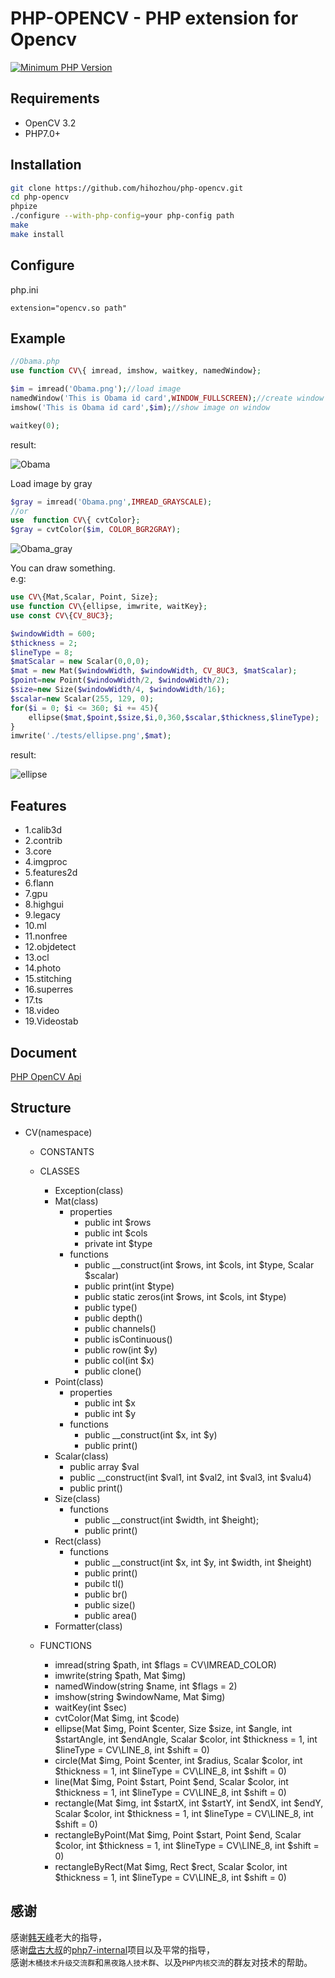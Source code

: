 # PHP-OPENCV - PHP extension for Opencv

[![Minimum PHP Version](https://img.shields.io/badge/php-%3E%3D%207.0-8892BF.svg)](https://php.net/)

## Requirements

- OpenCV 3.2
- PHP7.0+



## Installation

```bash
git clone https://github.com/hihozhou/php-opencv.git
cd php-opencv
phpize
./configure --with-php-config=your php-config path
make
make install
```

## Configure

php.ini

```
extension="opencv.so path"
```
## Example

```php
//Obama.php
use function CV\{ imread, imshow, waitkey, namedWindow};

$im = imread('Obama.png');//load image
namedWindow('This is Obama id card',WINDOW_FULLSCREEN);//create window
imshow('This is Obama id card',$im);//show image on window

waitkey(0);

```

result:

![Obama](tests/Obama.png)

Load image by gray

```php
$gray = imread('Obama.png',IMREAD_GRAYSCALE);
//or
use  function CV\{ cvtColor};
$gray = cvtColor($im, COLOR_BGR2GRAY);

```

![Obama_gray](tests/Obama_gray.png)


You can draw something.  
e.g:  

```php
use CV\{Mat,Scalar, Point, Size};
use function CV\{ellipse, imwrite, waitKey};
use const CV\{CV_8UC3};

$windowWidth = 600;
$thickness = 2;
$lineType = 8;
$matScalar = new Scalar(0,0,0);
$mat = new Mat($windowWidth, $windowWidth, CV_8UC3, $matScalar);
$point=new Point($windowWidth/2, $windowWidth/2);
$size=new Size($windowWidth/4, $windowWidth/16);
$scalar=new Scalar(255, 129, 0);
for($i = 0; $i <= 360; $i += 45){
    ellipse($mat,$point,$size,$i,0,360,$scalar,$thickness,$lineType);
}
imwrite('./tests/ellipse.png',$mat);

```

result:

![ellipse](tests/ellipse.png)



## Features
- 1.calib3d
- 2.contrib
- 3.core
- 4.imgproc
- 5.features2d
- 6.flann
- 7.gpu
- 8.highgui
- 9.legacy
- 10.ml
- 11.nonfree
- 12.objdetect
- 13.ocl
- 14.photo
- 15.stitching
- 16.superres
- 17.ts
- 18.video
- 19.Videostab

## Document

[PHP OpenCV Api](http://php-opencv.hihozhou.com/zh-cn/api/)

## Structure
- CV(namespace)
    - CONSTANTS
    - CLASSES 
        - Exception(class)
        - Mat(class)
            - properties
                - public int $rows
                - public int $cols
                - private int $type
            - functions
                - public __construct(int $rows, int $cols, int $type, Scalar $scalar)
                - public print(int $type)
                - public static zeros(int $rows, int $cols, int $type)
                - public type()
                - public depth()
                - public channels()
                - public isContinuous()
                - public row(int $y)
                - public col(int $x)
                - public clone()
        - Point(class)
            - properties
                - public int $x
                - public int $y
            - functions
                - public __construct(int $x, int $y)
                - public print()
        - Scalar(class)
            - public array $val
            - public __construct(int $val1, int $val2, int $val3, int $valu4)
            - public print()
        - Size(class)
            - functions
                - public __construct(int $width, int $height);
                - public print()
        - Rect(class)
            - functions
                - public  __construct(int $x, int $y, int $width, int $height)
                - public print()
                - pubilc tl()
                - public br()
                - public size()
                - public area()
        - Formatter(class)

    - FUNCTIONS
        - imread(string $path, int $flags = CV\IMREAD_COLOR)
        - imwrite(string $path, Mat $img)
        - namedWindow(string $name, int $flags = 2)
        - imshow(string $windowName, Mat $img)
        - waitKey(int $sec)
        - cvtColor(Mat $img, int $code)
        - ellipse(Mat $img, Point $center, Size $size, int $angle, int $startAngle, int $endAngle, Scalar $color, int $thickness = 1, int $lineType = CV\LINE_8, int $shift = 0)
        - circle(Mat $img, Point $center, int $radius, Scalar $color, int $thickness = 1, int $lineType = CV\LINE_8, int $shift = 0)
        - line(Mat $img, Point $start, Point $end, Scalar $color, int $thickness = 1, int $lineType = CV\LINE_8, int $shift = 0)
        - rectangle(Mat $img, int $startX, int $startY, int $endX, int $endY, Scalar $color, int $thickness = 1, int $lineType = CV\LINE_8, int $shift = 0)
        - rectangleByPoint(Mat $img, Point $start, Point $end, Scalar $color, int $thickness = 1, int $lineType = CV\LINE_8, int $shift = 0)
        - rectangleByRect(Mat $img, Rect $rect, Scalar $color, int $thickness = 1, int $lineType = CV\LINE_8, int $shift = 0)
    
    
    
## 感谢

感谢[韩天峰](https://github.com/matyhtf)老大的指导，  
感谢[盘古大叔](https://github.com/pangudashu)的[php7-internal](https://github.com/pangudashu/php7-internal)项目以及平常的指导，  
感谢`木桶技术升级交流群`和`黑夜路人技术群`、以及`PHP内核交流`的群友对技术的帮助。